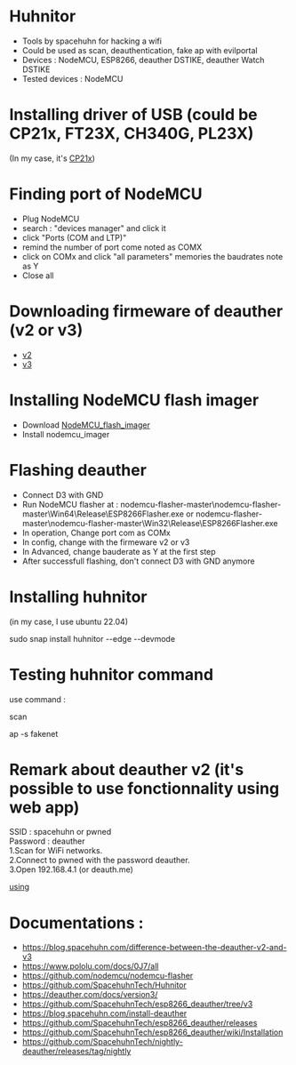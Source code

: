 # Huhnitor
* Tools by spacehuhn for hacking a wifi
* Could be used as scan, deauthentication, fake ap with evilportal
* Devices : NodeMCU, ESP8266, deauther DSTIKE, deauther Watch DSTIKE
* Tested devices : NodeMCU
# Installing driver of USB (could be CP21x, FT23X, CH340G, PL23X)
(In my case, it's [CP21x](https://drive.google.com/file/d/18dX5ws61_A4EaHKuIYNDSMMeMPuJHZG5/view?usp=drive_link))

# Finding port of NodeMCU
* Plug NodeMCU
* search : "devices manager" and click it
* click "Ports (COM and LTP)"
* remind the number of port come noted as COMX
* click on COMx and click "all parameters" memories the baudrates note as Y 
* Close all

# Downloading firmeware of deauther (v2 or v3)
* [v2](https://drive.google.com/file/d/1SDlyzD_QpOFj55N8Bah1HXs3y6TlexMn/view?usp=drive_link)
* [v3](https://drive.google.com/file/d/1WL7oKunPQWnsbr8DNvbqR_WbKbHOmUb9/view?usp=drive_link)
  
# Installing  NodeMCU flash imager
* Download [NodeMCU_flash_imager](https://drive.google.com/file/d/1M3NqRjzG0mOo1vpVfecNPRZFp75qAmy6/view?usp=drive_link)
* Install nodemcu_imager 

# Flashing deauther 
* Connect D3 with GND
* Run NodeMCU flasher at  :
  nodemcu-flasher-master\nodemcu-flasher-master\Win64\Release\ESP8266Flasher.exe
  or
  nodemcu-flasher-master\nodemcu-flasher-master\Win32\Release\ESP8266Flasher.exe
* In operation, Change port com as COMx
* In config, change with the firmeware v2 or v3
* In Advanced, change bauderate as Y at the first step
* After successfull flashing, don't connect D3 with GND anymore
  
# Installing huhnitor
(in my case, I use ubuntu 22.04)  

sudo snap install huhnitor --edge --devmode  

# Testing huhnitor command
use command :  

scan  

ap -s fakenet  

# Remark about deauther v2 (it's possible to use fonctionnality using web app)
SSID : spacehuhn or pwned  
Password : deauther  
1.Scan for WiFi networks.  
2.Connect to pwned with the password deauther.  
3.Open 192.168.4.1 (or deauth.me)  


[using](https://github.com/SpacehuhnTech/esp8266_deauther/wiki/Web)  

# Documentations : 
* https://blog.spacehuhn.com/difference-between-the-deauther-v2-and-v3
* https://www.pololu.com/docs/0J7/all
* https://github.com/nodemcu/nodemcu-flasher
* https://github.com/SpacehuhnTech/Huhnitor
* https://deauther.com/docs/version3/
* https://github.com/SpacehuhnTech/esp8266_deauther/tree/v3
* https://blog.spacehuhn.com/install-deauther
* https://github.com/SpacehuhnTech/esp8266_deauther/releases
* https://github.com/SpacehuhnTech/esp8266_deauther/wiki/Installation
* https://github.com/SpacehuhnTech/nightly-deauther/releases/tag/nightly
